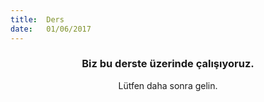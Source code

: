 ```yaml
---
title:  Ders
date:   01/06/2017
---
```


### <center>Biz bu derste üzerinde çalışıyoruz.</center>
<center>Lütfen daha sonra gelin.</center>